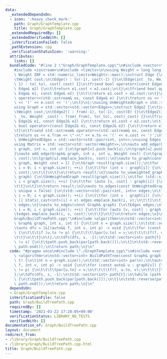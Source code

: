 ```yaml
---
data:
  _extendedDependsOn:
  - icon: ':heavy_check_mark:'
    path: Graph/GraphTemplate.cpp
    title: Graph/GraphTemplate.cpp
  _extendedRequiredBy: []
  _extendedVerifiedWith: []
  _isVerificationFailed: false
  _pathExtension: cpp
  _verificationStatusIcon: ':warning:'
  attributes:
    links: []
  bundledCode: "#line 2 \"Graph/GraphTemplate.cpp\"\n#include <vector>\n#include <utility>\n\
    #include <iostream>\n#include <limits>\n\nusing Weight = long long;\nconstexpr\
    \ Weight INF = std::numeric_limits<Weight>::max();\nstruct Edge {\n\tint to;\n\
    \tWeight cost;\n\tEdge() : to(-1), cost(-1) {}\n\tEdge(int _to, Weight _cost =\
    \ 1) : to(_to), cost(_cost) {}\n\tfriend bool operator<(const Edge& e1, const\
    \ Edge& e2) {\n\t\treturn e1.cost < e2.cost;\n\t}\n\tfriend bool operator>(const\
    \ Edge& e1, const Edge& e2) {\n\t\treturn e1.cost > e2.cost;\n\t}\n\tfriend std::ostream&\
    \ operator<<(std::ostream& os, const Edge& e) {\n\t\treturn os << \"->\" << e.to\
    \ << '(' << e.cost << ')';\n\t}\n};\nusing UnWeightedGraph = std::vector<std::vector<int>>;\n\
    using Graph = std::vector<std::vector<Edge>>;\nstruct Edge2 {\n\tint from, to;\n\
    \tWeight cost;\n\tEdge2() : from(-1), to(-1), cost(0) {}\n\tEdge2(int _from, int\
    \ _to, Weight _cost) : from(_from), to(_to), cost(_cost) {}\n\tfriend bool operator<(const\
    \ Edge2& e1, const Edge2& e2) {\n\t\treturn e1.cost < e2.cost;\n\t}\n\tfriend\
    \ bool operator>(const Edge2& e1, const Edge2& e2) {\n\t\treturn e1.cost > e2.cost;\n\
    \t}\n\tfriend std::ostream& operator<<(std::ostream& os, const Edge2& e) {\n\t\
    \treturn os << e.from << \"->\" << e.to << '(' << e.cost << ')';\n\t}\n};\nusing\
    \ UnWeightedEdges = std::vector<std::pair<int, int>>;\nusing Edges = std::vector<Edge2>;\n\
    using Matrix = std::vector<std::vector<Weight>>;\n\nauto add_edge(UnWeightedGraph&\
    \ graph, int v, int u) {\n\tgraph[v].push_back(u);\n\tgraph[u].push_back(v);\n\
    }\nauto add_edge(Graph& graph, int v, int u, Weight cost) {\n\tgraph[v].emplace_back(u,\
    \ cost);\n\tgraph[u].emplace_back(v, cost);\n}\nauto to_graph(const UnWeightedGraph&\
    \ graph, Weight cost = 1) {\n\tGraph result(graph.size());\n\tfor (std::size_t\
    \ i = 0; i < graph.size(); ++i) {\n\t\tfor (int v : graph[i]) {\n\t\t\tresult[i].emplace_back(v,\
    \ cost);\n\t\t}\n\t}\n\treturn result;\n}\nauto to_unweighted_graph(const Graph&\
    \ graph) {\n\tUnWeightedGraph result(graph.size());\n\tfor (std::size_t i = 0;\
    \ i < graph.size(); ++i) {\n\t\tfor (auto [v, cost] : graph[i]) {\n\t\t\tresult[i].push_back(v);\n\
    \t\t}\n\t}\n\treturn result;\n}\nauto to_edges(const UnWeightedGraph& graph, bool\
    \ unique = false) {\n\tstd::vector<std::pair<int, int>> edges;\n\tfor (std::size_t\
    \ i = 0; i < graph.size(); ++i) {\n\t\tfor (int v : graph[i]) {\n\t\t\tif (!unique\
    \ || static_cast<int>(i) < v) edges.emplace_back(i, v);\n\t\t}\n\t}\n\treturn\
    \ edges;\n}\nauto to_edges(const Graph& graph) {\n\tEdges edges;\n\tfor (std::size_t\
    \ i = 0; i < graph.size(); ++i) {\n\t\tfor (auto [v, cost] : graph[i]) {\n\t\t\
    \tedges.emplace_back(i, v, cost);\n\t\t}\n\t}\n\treturn edges;\n}\n#line 4 \"\
    Graph/BuildTreePath.cpp\"\n#include <algorithm>\n\nstd::vector<int> BuildPathTree(const\
    \ Graph& graph, int s, int t) {\n\tint n = graph.size();\n\tstd::vector<int> par(n);\n\
    \tauto dfs = [&](auto&& f, int v, int p) -> void {\n\t\tfor (const auto& u : graph[v])\
    \ {\n\t\t\tif (u.to != p) {\n\t\t\t\tpar[u.to] = v;\n\t\t\t\tf(f, u.to, v);\n\t\
    \t\t}\n\t\t}\n\t};\n\tdfs(dfs, s, -1);\n\tstd::vector<int> path{t};\n\twhile (path.back()\
    \ != s) {\n\t\tpath.push_back(par[path.back()]);\n\t}\n\tstd::reverse(path.begin(),\
    \ path.end());\n\treturn path;\n}\n"
  code: "#pragma once\n#include \"./GraphTemplate.cpp\"\n#include <vector>\n#include\
    \ <algorithm>\n\nstd::vector<int> BuildPathTree(const Graph& graph, int s, int\
    \ t) {\n\tint n = graph.size();\n\tstd::vector<int> par(n);\n\tauto dfs = [&](auto&&\
    \ f, int v, int p) -> void {\n\t\tfor (const auto& u : graph[v]) {\n\t\t\tif (u.to\
    \ != p) {\n\t\t\t\tpar[u.to] = v;\n\t\t\t\tf(f, u.to, v);\n\t\t\t}\n\t\t}\n\t\
    };\n\tdfs(dfs, s, -1);\n\tstd::vector<int> path{t};\n\twhile (path.back() != s)\
    \ {\n\t\tpath.push_back(par[path.back()]);\n\t}\n\tstd::reverse(path.begin(),\
    \ path.end());\n\treturn path;\n}\n"
  dependsOn:
  - Graph/GraphTemplate.cpp
  isVerificationFile: false
  path: Graph/BuildTreePath.cpp
  requiredBy: []
  timestamp: '2021-03-22 17:28:05+09:00'
  verificationStatus: LIBRARY_NO_TESTS
  verifiedWith: []
documentation_of: Graph/BuildTreePath.cpp
layout: document
redirect_from:
- /library/Graph/BuildTreePath.cpp
- /library/Graph/BuildTreePath.cpp.html
title: Graph/BuildTreePath.cpp
---
```

